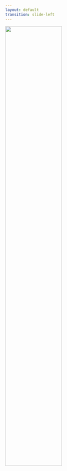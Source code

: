 ```yaml
---
layout: default
transition: slide-left
---
```


<img src="/images/google-pay.png" style="width: 60%; margin: 0 auto">


